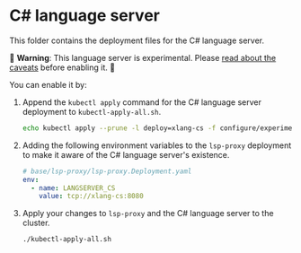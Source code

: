 # C\# language server

This folder contains the deployment files for the C# language server.

🚨 **Warning**: This language server is experimental. Please [read about the caveats](https://about.sourcegraph.com/docs/code-intelligence/experimental-language-servers/#caveats-of-experimental-language-servers) before enabling it. 🚨

You can enable it by:

1. Append the `kubectl apply` command for the C# language server deployment to `kubectl-apply-all.sh`.

   ```bash
   echo kubectl apply --prune -l deploy=xlang-cs -f configure/experimental/cs --recursive >> kubectl-apply-all.sh
   ```

2. Adding the following environment variables to the `lsp-proxy` deployment to make it aware of the C# language server's existence.

   ```yaml
   # base/lsp-proxy/lsp-proxy.Deployment.yaml
   env:
     - name: LANGSERVER_CS
       value: tcp://xlang-cs:8080
   ```

3. Apply your changes to `lsp-proxy` and the C# language server to the cluster.

   ```bash
   ./kubectl-apply-all.sh
   ```
